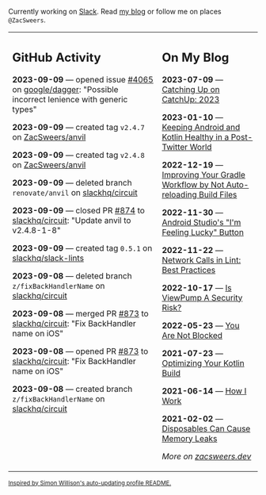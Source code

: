 Currently working on [Slack](https://slack.com/). Read [my blog](https://zacsweers.dev/) or follow me on places `@ZacSweers`.

<table><tr><td valign="top" width="60%">

## GitHub Activity
<!-- githubActivity starts -->
**2023-09-09** — opened issue [#4065](https://github.com/google/dagger/issues/4065) on [google/dagger](https://github.com/google/dagger): "Possible incorrect lenience with generic types"

**2023-09-09** — created tag `v2.4.7` on [ZacSweers/anvil](https://github.com/ZacSweers/anvil)

**2023-09-09** — created tag `v2.4.8` on [ZacSweers/anvil](https://github.com/ZacSweers/anvil)

**2023-09-09** — deleted branch `renovate/anvil` on [slackhq/circuit](https://github.com/slackhq/circuit)

**2023-09-09** — closed PR [#874](https://github.com/slackhq/circuit/pull/874) to [slackhq/circuit](https://github.com/slackhq/circuit): "Update anvil to v2.4.8-1-8"

**2023-09-09** — created tag `0.5.1` on [slackhq/slack-lints](https://github.com/slackhq/slack-lints)

**2023-09-08** — deleted branch `z/fixBackHandlerName` on [slackhq/circuit](https://github.com/slackhq/circuit)

**2023-09-08** — merged PR [#873](https://github.com/slackhq/circuit/pull/873) to [slackhq/circuit](https://github.com/slackhq/circuit): "Fix BackHandler name on iOS"

**2023-09-08** — opened PR [#873](https://github.com/slackhq/circuit/pull/873) to [slackhq/circuit](https://github.com/slackhq/circuit): "Fix BackHandler name on iOS"

**2023-09-08** — created branch `z/fixBackHandlerName` on [slackhq/circuit](https://github.com/slackhq/circuit)
<!-- githubActivity ends -->
</td><td valign="top" width="40%">

## On My Blog
<!-- blog starts -->
**2023-07-09** — [Catching Up on CatchUp: 2023](https://www.zacsweers.dev/catching-up-on-catchup-2023/)

**2023-01-10** — [Keeping Android and Kotlin Healthy in a Post-Twitter World](https://www.zacsweers.dev/keeping-android-healthy/)

**2022-12-19** — [Improving Your Gradle Workflow by Not Auto-reloading Build Files](https://www.zacsweers.dev/improving-your-workflow-by-not-auto-reloading-build-files/)

**2022-11-30** — [Android Studio's "I'm Feeling Lucky" Button](https://www.zacsweers.dev/android-studios-im-feeling-lucky-button/)

**2022-11-22** — [Network Calls in Lint: Best Practices](https://www.zacsweers.dev/network-calls-in-lint-best-practices/)

**2022-10-17** — [Is ViewPump A Security Risk?](https://www.zacsweers.dev/is-viewpump-a-security-risk/)

**2022-05-23** — [You Are Not Blocked](https://www.zacsweers.dev/you-are-not-blocked/)

**2021-07-23** — [Optimizing Your Kotlin Build](https://www.zacsweers.dev/optimizing-your-kotlin-build/)

**2021-06-14** — [How I Work](https://www.zacsweers.dev/how-i-work/)

**2021-02-02** — [Disposables Can Cause Memory Leaks](https://www.zacsweers.dev/disposables-can-cause-memory-leaks/)
<!-- blog ends -->
_More on [zacsweers.dev](https://zacsweers.dev/)_
</td></tr></table>

<sub><a href="https://simonwillison.net/2020/Jul/10/self-updating-profile-readme/">Inspired by Simon Willison's auto-updating profile README.</a></sub>